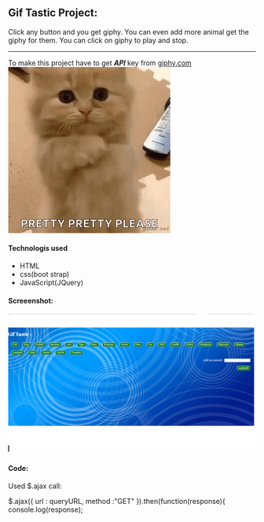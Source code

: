 ## Gif Tastic Project:

Click any button and you get giphy. You can even add more animal get the giphy for them.
You can click on giphy to play and stop.
_____

To make this project have to get ***API*** key from [giphy.com](giphy.com)
![giphy.gif](assets/giphy.gif)

#### Technologis used
* HTML
* css(boot strap)
* JavaScript(JQuery)

#### Screeenshot:
![](gif.png)

#### Code:

Used $.ajax call:

   $.ajax({
       url : queryURL,
       method :"GET" 
   }).then(function(response){
    console.log(response);




